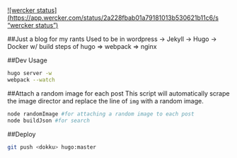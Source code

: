 [![wercker status](https://app.wercker.com/status/2a228fbab01a79181013b530621b11c6/s “wercker status”)](https://app.wercker.com/project/bykey/2a228fbab01a79181013b530621b11c6)

##Just a blog for my rants
Used to be in wordpress -> Jekyll -> Hugo -> Docker w/ build steps of hugo => webpack => nginx

##Dev Usage
```bash
hugo server -w
webpack --watch
```

##Attach a random image for each post
This script will automatically scrape the image director and replace the line of ```img``` with a random image.
```bash
node randomImage #for attaching a random image to each post
node buildJson #for search
```

##Deploy
```bash
git push <dokku> hugo:master
```
